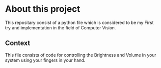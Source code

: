 # About this project
This repositary consist of a python file which is considered to be my First try and implementation in the field of Computer Vision.
## Context
This file consists of code for controlling the Brightness and Volume in your system using your fingers in your hand.
